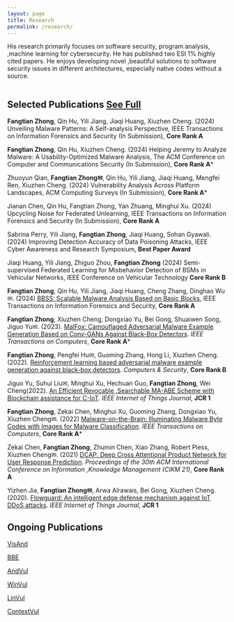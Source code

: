 ```yaml
---
layout: page
title: Research
permalink: /research/
---
```


His research primarily focuses on software security, program analysis, ,machine learning for cybersecurity. He has published two ESI 1% highly cited papers. He enjoys developing novel ,beautiful solutions to software security issues in different architectures, especially native codes without a source. 
<hr style="clear:both;visibility: hidden;" />


## Selected Publications [See Full](https://scholar.google.com.hk/citations?user=byrWN40AAAAJ&hl=zh-CN&oi=ao)

**Fangtian Zhong**, Qin Hu, Yili Jiang, Jiaqi Huang, Xiuzhen Cheng. (2024) Unveiling Malware Patterns: A Self-analysis
Perspective, IEEE Transactions on Information Forensics and Security (In Submission), **Core Rank A**

**Fangtian Zhong**, Qin Hu, Xiuzhen Cheng. (2024) Helping Jeremy to Analyze Malware: A Usability-Optimized Malware Analysis, The ACM Conference on Computer and Communications Security (In Submission), **Core Rank A***

Zhuoyun Qian, **Fangtian Zhong✉**, Qin Hu, Yili Jiang, Jiaqi Huang, Mengfei Ren, Xiuzhen Cheng. (2024) Vulnerability Analysis Across Platform Landscapes, ACM Computing Surveys (In Submission), **Core Rank A***

Jianan Chen, Qin Hu, Fangtian Zhong, Yan Zhuang, Minghui Xu. (2024) Upcycling Noise for Federated Unlearning, IEEE Transactions on Information Forensics and Security (In Submission), **Core Rank A**

Sabrina Perry, Yili Jiang, **Fangtian Zhong**, Jiaqi Huang, Sohan Gyawali. (2024) Improving Detection Accuracy of Data Poisoning Attacks, IEEE Cyber Awareness and Research Symposium, **Best Paper Award**

Jiaqi Huang, Yili Jiang, Zhiguo Zhou, **Fangtian Zhong** (2024) Semi-supervised Federated Learning for Misbehavior Detection of BSMs in Vehicular Networks, IEEE Conference on Vehicular Technology **Core Rank B**

**Fangtian Zhong**, Qin Hu, Yili Jiang, Jiaqi Huang, Cheng Zhang, Dinghao Wu✉. (2024) [BBSS: Scalable Malware Analysis Based on Basic Blocks](https://ieeexplore.ieee.org/document/10609414?source=authoralert), IEEE Transactions on Information Forensics and Security, **Core Rank A**

**Fangtian Zhong**, Xiuzhen Cheng, Dongxiao Yu, Bei Gong, Shuaiwen Song, Jiguo Yu✉. (2023). [MalFox: Camouflaged Adversarial Malware Example Generation Based on Conv-GANs Against Black-Box Detectors](https://ieeexplore.ieee.org/abstract/document/10017127/). *IEEE Transactions on Computers*, **Core Rank A***

**Fangtian Zhong**, Pengfei Hu✉, Guoming Zhang, Hong Li, Xiuzhen Cheng. (2022). [Reinforcement learning based adversarial malware example generation against black-box detectors](https://ieeexplore.ieee.org/abstract/document/9090824). *Computers & Security*, **Core Rank B**

Jiguo Yu,  Suhui Liu✉, Minghui Xu, Hechuan Guo, **Fangtian Zhong**, Wei Cheng(2022). [An Efficient Revocable ,Searchable MA-ABE Scheme with Blockchain assistance for C-IoT](https://ieeexplore.ieee.org/abstract/document/9920181). *IEEE Internet of Things Journal*,  **JCR 1**

**Fangtian Zhong**, Zekai Chen, Minghui Xu, Guoming Zhang, Dongxiao Yu, Xiuzhen Cheng✉. (2022) [Malware-on-the-Brain: Illuminating Malware Byte Codes with Images for Malware Classification](https://ieeexplore.ieee.org/abstract/document/9737370). *IEEE Transactions on Computers*, **Core Rank A***

Zekai Chen, **Fangtian Zhong**, Zhumin Chen, Xiao Zhang, Robert Pless, Xiuzhen Cheng✉. (2021) [DCAP: Deep Cross Attentional Product Network for User Response Prediction](https://dl.acm.org/doi/abs/10.1145/3459637.3482246). *Proceedings of the 30th ACM International Conference on Information ,Knowledge Management (CIKM 21)*,  **Core Rank A**

Yizhen Jia, **Fangtian Zhong✉**, Arwa Alrawais, Bei Gong, Xiuzhen Cheng. (2020). [Flowguard: An intelligent edge defense mechanism against IoT DDoS attacks](https://ieeexplore.ieee.org/abstract/document/9090824). *IEEE Internet of Things Journal*, **JCR 1**


## Ongoing Publications

[VisAnd]()

[BBE]()   

[AndVul]()

[WinVul]()

[LinVul]() 

[ContextVul]()
